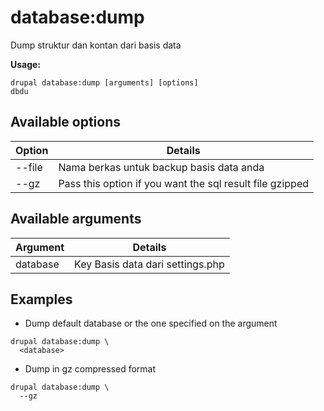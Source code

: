 # database:dump
Dump struktur dan kontan dari basis data

**Usage:**
```
drupal database:dump [arguments] [options]
dbdu
```

## Available options
Option | Details
-------|-------------
--file | Nama berkas untuk backup basis data anda
--gz | Pass this option if you want the sql result file gzipped

## Available arguments
Argument | Details
---------|-------------
database | Key Basis data dari settings.php

## Examples
* Dump default database or the one specified on the argument
```
drupal database:dump \
  <database>
```
* Dump in gz compressed format
```
drupal database:dump \
  --gz
```
